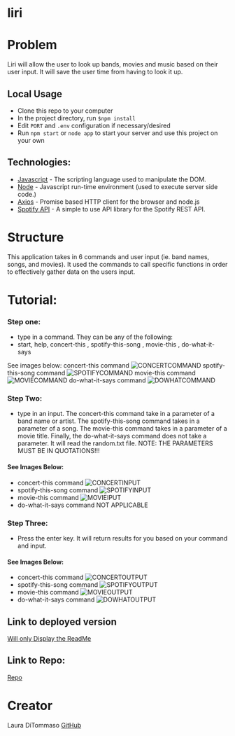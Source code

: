 # liri

# Problem 
Liri will allow the user to look up bands, movies and music based on their user input. It will save the user time from having to look it up. 

## Local Usage
* Clone this repo to your computer
* In the project directory, run `$npm install`
* Edit `PORT` and `.env` configuration if necessary/desired 
* Run `npm start` or `node app` to start your server and use this project on your own

## Technologies: 
* [Javascript](https://www.javascript.com/) - The scripting language used to manipulate the DOM. 
* [Node](https://nodejs.org/en) - Javascript run-time environment (used to execute server side code.)
* [Axios](https://www.npmjs.com/package/axios) - Promise based HTTP client for the browser and node.js
* [Spotify API](https://www.npmjs.com/package/node-spotify-api) - A simple to use API library for the Spotify REST API.


# Structure

This application takes in 6 commands and user input (ie. band names, songs, and movies). It used the commands to call specific functions in order to effectively gather data on the users input. 

# Tutorial: 

### Step one: 
* type in a command. They can be any of the following: 
* start, help, concert-this , spotify-this-song , movie-this , do-what-it-says 

See images below: 
concert-this command 
![CONCERTCOMMAND](./images/concertcommand.png)
spotify-this-song command 
![SPOTIFYCOMMAND](./images/spotifycommand.png)
movie-this command 
![MOVIECOMMAND](./images/moviethis.png)
do-what-it-says command
![DOWHATCOMMAND](./liri/blob/master/images/dowhatcommand.png)

### Step Two: 
* type in an input. The concert-this command take in a parameter of a band name or artist. The spotify-this-song  command takes in a parameter of a song. The movie-this command takes in a parameter of a movie title. Finally, the do-what-it-says command does not take a parameter. It will read the random.txt file. NOTE: THE PARAMETERS MUST BE IN QUOTATIONS!!! 
#### See Images Below: 

* concert-this command 
![CONCERTINPUT](./images/concertthisoutput.png)
* spotify-this-song command 
![SPOTIFYINPUT](./images/spotifyparam.png)
* movie-this command 
![MOVIEIPUT](./images/movie%20command.png)
* do-what-it-says command
NOT APPLICABLE 

### Step Three: 
* Press the enter key. It will return results for you based on your command and input. 
#### See Images Below: 
* concert-this command 
![CONCERTOUTPUT](./images/concertthisoutput.png)
* spotify-this-song command 
![SPOTIFYOUTPUT](./images/spotifyoutput.png)
* movie-this command 
![MOVIEOUTPUT](./images/movieoutput.png)
* do-what-it-says command
![DOWHATOUTPUT](./images/dowhatoutput.png)


## Link to deployed version 
[Will only Display the ReadMe](https://lmd808.github.io/liri/)

## Link to Repo: 
[Repo](https://github.com/lmd808/liri) 

# Creator
Laura DiTommaso [GitHub](https://github.com/lmd808)

